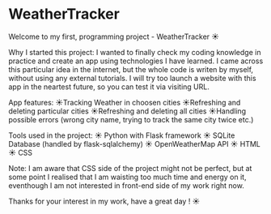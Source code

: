 # WeatherTracker

 Welcome to my first, programming project - WeatherTracker ☀️

Why I started this project:
I wanted to finally check my coding knowledge in practice and create an app using technologies I have learned.
I came across this particular idea in the internet, but the whole code is writen by myself, without using any external tutorials.
I will try too launch a website with this app in the neartest future, so you can test it via visiting URL.

App features:
☀️Tracking Weather in choosen cities
☀️Refreshing and deleting particular cities
☀️Refreshing and deleting all cities
☀️Handling possible errors (wrong city name, trying to track the same city twice etc.)

Tools used in the project:
☀️ Python with Flask framework
☀️ SQLite Database (handled by flask-sqlalchemy)
☀️ OpenWeatherMap API
☀️ HTML
☀️ CSS

Note: 
I am aware that CSS side of the project might not be perfect, but at some point I realised that I am waisting too much time and energy
on it, eventhough I am not interested in front-end side of my work right now.


Thanks for your interest in my work, have a great day ! ☀️
